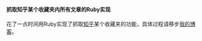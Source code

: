 #### 抓取知乎某个收藏夹内所有文章的Ruby实现

花了一点时间用Ruby实现了抓取[知乎](http://www.zhihu.com/)某个收藏夹的功能，具体过程请移步[我的博客](http://legendmohe.net/)。